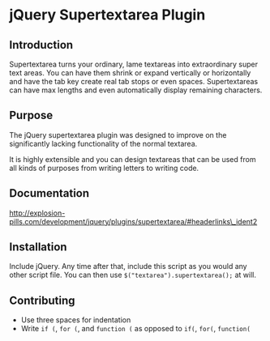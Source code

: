 # jQuery Supertextarea Plugin

## Introduction
Supertextarea turns your ordinary, lame textareas into extraordinary super text areas. You can have them shrink or expand vertically or horizontally and have the tab key create real tab stops or even spaces. Supertextareas can have max lengths and even automatically display remaining characters.

## Purpose
The jQuery supertextarea plugin was designed to improve on the significantly lacking functionality of the normal textarea.

It is highly extensible and you can design textareas that can be used from all kinds of purposes from writing letters to writing code.

## Documentation

http://explosion-pills.com/development/jquery/plugins/supertextarea/#headerlinks\_ident2

## Installation

Include jQuery.  Any time after that, include this script as you would any other script file.  You can then use `$("textarea").supertextarea();` at will.

## Contributing

* Use three spaces for indentation
* Write `if (`, `for (`, and `function (` as opposed to `if(`, `for(`, `function(`

